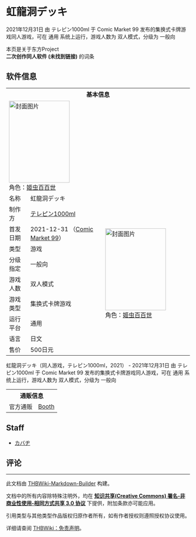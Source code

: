 # 虹龍洞デッキ

<!-- source html: G:\repos\THBWiki-Markdown-Builder\THBWikiMarkdown\Temp\main\0\0e\ns0%3A%E8%99%B9%E9%BE%8D%E6%B4%9E%E3%83%87%E3%83%83%E3%82%AD.html -->

2021年12月31日 由 テレピン1000ml 于 Comic Market 99 发布的集换式卡牌游戏同人游戏，可在 通用 系统上运行，游戏人数为 双人模式，分级为 一般向

本页是关于东方Project  
 **二次创作同人软件 (未找到链接)** 的词条
## 软件信息

<table><tbody><tr><th colspan="3">基本信息</th></tr><tr><td class="cover-artwork-mobile" colspan="2"><a href="./文件-虹龍洞デッキ封面.jpg.md" class="image" title="封面图片"><img alt="封面图片" src="https://upload.thwiki.cc/thumb/4/44/%E8%99%B9%E9%BE%8D%E6%B4%9E%E3%83%87%E3%83%83%E3%82%AD%E5%B0%81%E9%9D%A2.jpg/166px-%E8%99%B9%E9%BE%8D%E6%B4%9E%E3%83%87%E3%83%83%E3%82%AD%E5%B0%81%E9%9D%A2.jpg" decoding="async" loading="lazy" width="166" height="224" srcset="https://upload.thwiki.cc/thumb/4/44/%E8%99%B9%E9%BE%8D%E6%B4%9E%E3%83%87%E3%83%83%E3%82%AD%E5%B0%81%E9%9D%A2.jpg/249px-%E8%99%B9%E9%BE%8D%E6%B4%9E%E3%83%87%E3%83%83%E3%82%AD%E5%B0%81%E9%9D%A2.jpg 1.5x, https://upload.thwiki.cc/thumb/4/44/%E8%99%B9%E9%BE%8D%E6%B4%9E%E3%83%87%E3%83%83%E3%82%AD%E5%B0%81%E9%9D%A2.jpg/332px-%E8%99%B9%E9%BE%8D%E6%B4%9E%E3%83%87%E3%83%83%E3%82%AD%E5%B0%81%E9%9D%A2.jpg 2x" data-file-width="934" data-file-height="1260"></a><div class="cover-char">角色：<a href="./姬虫百百世.md" title="姬虫百百世">姬虫百百世</a></div></td>
</tr><tr><td class="label">名称</td><td colspan="2"> 虹龍洞デッキ </td></tr><tr><td class="label">制作方</td><td><a href="./テレピン1000ml.md" title="テレピン1000ml">テレピン1000ml</a></td><td class="cover-artwork" rowspan="8" style="min-width:224px;"><a href="./文件-虹龍洞デッキ封面.jpg.md" class="image" title="封面图片"><img alt="封面图片" src="https://upload.thwiki.cc/thumb/4/44/%E8%99%B9%E9%BE%8D%E6%B4%9E%E3%83%87%E3%83%83%E3%82%AD%E5%B0%81%E9%9D%A2.jpg/166px-%E8%99%B9%E9%BE%8D%E6%B4%9E%E3%83%87%E3%83%83%E3%82%AD%E5%B0%81%E9%9D%A2.jpg" decoding="async" loading="lazy" width="166" height="224" srcset="https://upload.thwiki.cc/thumb/4/44/%E8%99%B9%E9%BE%8D%E6%B4%9E%E3%83%87%E3%83%83%E3%82%AD%E5%B0%81%E9%9D%A2.jpg/249px-%E8%99%B9%E9%BE%8D%E6%B4%9E%E3%83%87%E3%83%83%E3%82%AD%E5%B0%81%E9%9D%A2.jpg 1.5x, https://upload.thwiki.cc/thumb/4/44/%E8%99%B9%E9%BE%8D%E6%B4%9E%E3%83%87%E3%83%83%E3%82%AD%E5%B0%81%E9%9D%A2.jpg/332px-%E8%99%B9%E9%BE%8D%E6%B4%9E%E3%83%87%E3%83%83%E3%82%AD%E5%B0%81%E9%9D%A2.jpg 2x" data-file-width="934" data-file-height="1260"></a><div class="cover-char">角色：<a href="./姬虫百百世.md" title="姬虫百百世">姬虫百百世</a></div></td>
</tr><tr><td class="label">首发日期</td><td>2021-12-31&#160;（<a href="/展会作品列表?e=Comic+Market%2399">Comic Market 99</a>）</td></tr><tr><td class="label">类型</td><td>游戏</td></tr><tr><td class="label">分级指定</td><td>一般向</td></tr><tr><td class="label">游戏人数</td><td>双人模式</td></tr><tr><td class="label">游戏类型</td><td>集换式卡牌游戏</td></tr><tr><td class="label">运行平台</td><td>通用</td></tr><tr><td class="label">语言</td><td>日文</td></tr><tr><td class="label">售价</td><td>500日元</td></tr></tbody></table>

虹龍洞デッキ（同人游戏，テレピン1000ml，2021） - 2021年12月31日 由 テレピン1000ml 于 Comic Market 99 发布的集换式卡牌游戏同人游戏，可在 通用 系统上运行，游戏人数为 双人模式，分级为 一般向

<table><tbody><tr><th colspan="3">通贩信息</th></tr><tr><td class="label">官方通贩</td><td colspan="2"><a rel="nofollow" class="external text" href="https://kabadikara.booth.pm/items/3565285">Booth</a></td></tr></tbody></table>


## Staff
- [カバヂ](./カバヂ.md)

## 评论




---

此文档由 [THBWiki-Markdown-Builder](https://github.com/Delsin-Yu/THBWiki-Markdown-Builder) 构建。

文档中的所有内容除特殊注明外，均在 [**知识共享(Creative Commons) 署名-非商业性使用-相同方式共享 3.0 协议**](https://creativecommons.org/licenses/by-sa/3.0/deed.zh-hans) 下提供，附加条款亦可能应用。

引用类型与其他类型作品版权归原作者所有，如有作者授权则遵照授权协议使用。

详细请查阅 [THBWiki：免责声明](https://thbwiki.cc/THBWiki:%E5%85%8D%E8%B4%A3%E5%A3%B0%E6%98%8E)。

